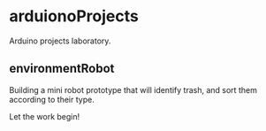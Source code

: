 # arduionoProjects
Arduino projects laboratory.
## environmentRobot
Building a mini robot prototype that will identify trash, and sort them according to their type.
<div> Let the work begin! </div>
